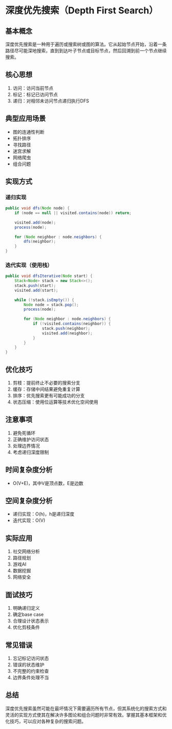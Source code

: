 # 深度优先搜索（Depth First Search）

## 基本概念
深度优先搜索是一种用于遍历或搜索树或图的算法。它从起始节点开始，沿着一条路径尽可能深地搜索，直到到达叶子节点或目标节点，然后回溯到前一个节点继续搜索。

## 核心思想
1. 访问：访问当前节点
2. 标记：标记已访问节点
3. 递归：对相邻未访问节点递归执行DFS

## 典型应用场景
- 图的连通性判断
- 拓扑排序
- 寻找路径
- 迷宫求解
- 网络爬虫
- 组合问题

## 实现方式
### 递归实现
```java
public void dfs(Node node) {
    if (node == null || visited.contains(node)) return;
    
    visited.add(node);
    process(node);
    
    for (Node neighbor : node.neighbors) {
        dfs(neighbor);
    }
}
```

### 迭代实现（使用栈）
```java
public void dfsIterative(Node start) {
    Stack<Node> stack = new Stack<>();
    stack.push(start);
    visited.add(start);
    
    while (!stack.isEmpty()) {
        Node node = stack.pop();
        process(node);
        
        for (Node neighbor : node.neighbors) {
            if (!visited.contains(neighbor)) {
                stack.push(neighbor);
                visited.add(neighbor);
            }
        }
    }
}
```

## 优化技巧
1. 剪枝：提前终止不必要的搜索分支
2. 缓存：存储中间结果避免重复计算
3. 排序：优先搜索更有可能成功的分支
4. 状态压缩：使用位运算等技术优化空间使用

## 注意事项
1. 避免死循环
2. 正确维护访问状态
3. 处理边界情况
4. 考虑递归深度限制

## 时间复杂度分析
- O(V+E)，其中V是顶点数，E是边数

## 空间复杂度分析
- 递归实现：O(h)，h是递归深度
- 迭代实现：O(V)

## 实际应用
1. 社交网络分析
2. 路径规划
3. 游戏AI
4. 数据挖掘
5. 网络安全

## 面试技巧
1. 明确递归定义
2. 确定base case
3. 合理设计状态表示
4. 优化剪枝条件

## 常见错误
1. 忘记标记访问状态
2. 错误的状态维护
3. 不完整的约束检查
4. 边界条件处理不当

## 总结
深度优先搜索虽然可能在最坏情况下需要遍历所有节点，但其系统化的搜索方式和灵活的实现方式使其在解决许多图论和组合问题时非常有效。掌握其基本框架和优化技巧，可以应对各种复杂的搜索问题。
